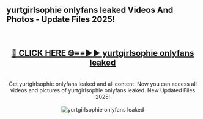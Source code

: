 <h2>yurtgirlsophie onlyfans leaked Videos And Photos - Update Files 2025!</h2>
<br>
<div align="center">
<h2><a href="https://linkcuts.com/hfmhzwbr" rel="nofollow">🔴 CLICK HERE 🌐==►► yurtgirlsophie onlyfans leaked</a></h2>
<br>
Get yurtgirlsophie onlyfans leaked and all content. Now you can access all videos and pictures of yurtgirlsophie onlyfans leaked. New Updated Files 2025!
<br>
<br>
<a href="https://linkcuts.com/hfmhzwbr" rel="nofollow" data-target="animated-image.originalLink"><img src="https://i.ibb.co.com/WyWwxjT/player-gif2.gif" alt="yurtgirlsophie onlyfans leaked" style="max-width: 100%; display: inline-block;" data-target="animated-image.originalImage"></a>
</div>
<br>